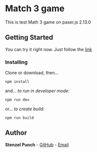 # Match 3 game

This is test Math 3 game on paser.js 2.13.0

## Getting Started

You can try it right now. Just follow the [link](https://stenzelpunch.github.io/Match-3/)

### Installing
Clone or download, then...

```
npm install
```
and... *to run in developer mode:*
```
npm run dev
```
or... *to create build:*
```
npm run build
```

## Author

**Stenzel Punch** - [GitHub](https://github.com/StenzelPunch) - [Email](mailto:stenzel.punch.gh@gmail.com)